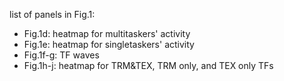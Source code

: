 list of panels in Fig.1:
- Fig.1d: heatmap for multitaskers' activity
- Fig.1e: heatmap for singletaskers' activity
- Fig.1f-g: TF waves
- Fig.1h-j: heatmap for TRM&TEX, TRM only, and TEX only TFs
